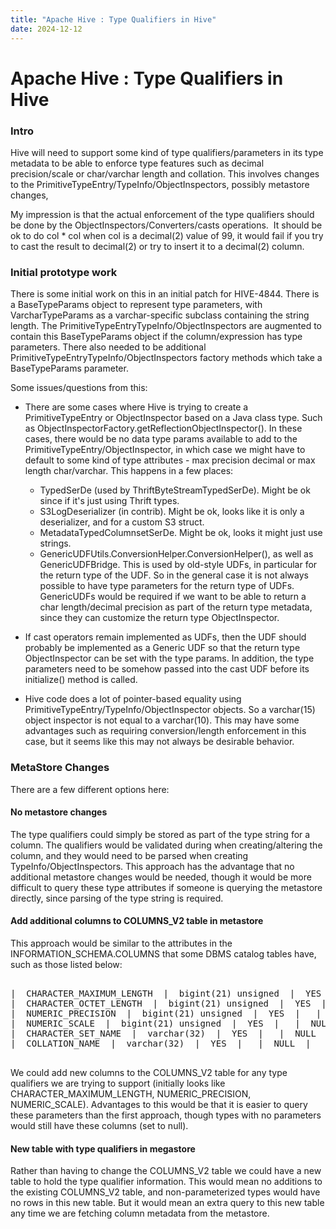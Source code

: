 ```yaml
---
title: "Apache Hive : Type Qualifiers in Hive"
date: 2024-12-12
---
```


# Apache Hive : Type Qualifiers in Hive

### Intro

Hive will need to support some kind of type qualifiers/parameters in its type metadata to be able to enforce type features such as decimal precision/scale or char/varchar length and collation. This involves changes to the PrimitiveTypeEntry/TypeInfo/ObjectInspectors, possibly metastore changes,   

My impression is that the actual enforcement of the type qualifiers should be done by the ObjectInspectors/Converters/casts operations.  It should be ok to do col * col when col is a decimal(2) value of 99, it would fail if you try to cast the result to decimal(2) or try to insert it to a decimal(2) column.  

### Initial prototype work

There is some initial work on this in an initial patch for HIVE-4844. There is a BaseTypeParams object to represent type parameters, with VarcharTypeParams as a varchar-specific subclass containing the string length. The PrimitiveTypeEntryTypeInfo/ObjectInspectors are augmented to contain this BaseTypeParams object if the column/expression has type parameters. There also needed to be additional PrimitiveTypeEntryTypeInfo/ObjectInspectors factory methods which take a BaseTypeParams parameter. 

Some issues/questions from this:

* There are some cases where Hive is trying to create a PrimitiveTypeEntry or ObjectInspector based on a Java class type. Such as ObjectInspectorFactory.getReflectionObjectInspector(). In these cases, there would be no data type params available to add to the PrimitiveTypeEntry/ObjectInspector, in which case we might have to default to some kind of type attributes - max precision decimal or max length char/varchar. This happens in a few places:
	+ TypedSerDe (used by ThriftByteStreamTypedSerDe). Might be ok since if it's just using Thrift types.
	+ S3LogDeserializer (in contrib). Might be ok, looks like it is only a deserializer, and for a custom S3 struct.
	+ MetadataTypedColumnsetSerDe. Might be ok, looks it might just use strings.
	+ GenericUDFUtils.ConversionHelper.ConversionHelper(), as well as GenericUDFBridge. This is used by old-style UDFs, in particular for the return type of the UDF. So in the general case it is not always possible to have type parameters for the return type of UDFs. GenericUDFs would be required if we want to be able to return a char length/decimal precision as part of the return type metadata, since they can customize the return type ObjectInspector.

* If cast operators remain implemented as UDFs, then the UDF should probably be implemented as a Generic UDF so that the return type ObjectInspector can be set with the type params. In addition, the type parameters need to be somehow passed into the cast UDF before its initialize() method is called.

* Hive code does a lot of pointer-based equality using PrimitiveTypeEntry/TypeInfo/ObjectInspector objects. So a varchar(15) object inspector is not equal to a varchar(10). This may have some advantages such as requiring conversion/length enforcement in this case, but it seems like this may not always be desirable behavior.

### MetaStore Changes

There are a few different options here:

#### No metastore changes

The type qualifiers could simply be stored as part of the type string for a column. The qualifiers would be validated during when creating/altering the column, and they would need to be parsed when creating TypeInfo/ObjectInspectors. This approach has the advantage that no additional metastore changes would be needed, though it would be more difficult to query these type attributes if someone is querying the metastore directly, since parsing of the type string is required.

#### Add additional columns to COLUMNS_V2 table in metastore

This approach would be similar to the attributes in the INFORMATION_SCHEMA.COLUMNS that some DBMS catalog tables have, such as those listed below:

<pre>

|  CHARACTER_MAXIMUM_LENGTH  |  bigint(21) unsigned  |  YES  |   |  NULL  |   |
|  CHARACTER_OCTET_LENGTH  |  bigint(21) unsigned  |  YES  |   |  NULL  |   |
|  NUMERIC_PRECISION  |  bigint(21) unsigned  |  YES  |   |  NULL  |   |
|  NUMERIC_SCALE  |  bigint(21) unsigned  |  YES  |   |  NULL  |   |
|  CHARACTER_SET_NAME  |  varchar(32)  |  YES  |   |  NULL  |   |
|  COLLATION_NAME  |  varchar(32)  |  YES  |   |  NULL  |   |

</pre>

We could add new columns to the COLUMNS_V2 table for any type qualifiers we are trying to support (initially looks like CHARACTER_MAXIMUM_LENGTH, NUMERIC_PRECISION, NUMERIC_SCALE). Advantages to this would be that it is easier to query these parameters than the first approach, though types with no parameters would still have these columns (set to null). 

#### New table with type qualifiers in megastore

Rather than having to change the COLUMNS_V2 table we could have a new table to hold the type qualifier information. This would mean no additions to the existing COLUMNS_V2 table, and non-parameterized types would have no rows in this new table. But it would mean an extra query to this new table any time we are fetching column metadata from the metastore. 

 

 

